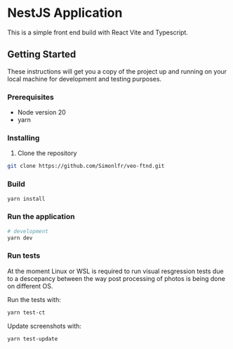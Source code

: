 # NestJS Application

This is a simple front end build with React Vite and Typescript.

## Getting Started

These instructions will get you a copy of the project up and running on your local machine for development and testing purposes.

### Prerequisites

-   Node version 20
-   yarn

### Installing

1. Clone the repository

```bash
git clone https://github.com/Simonlfr/veo-ftnd.git
```

### Build

```bash
yarn install
```

### Run the application

```bash
# development
yarn dev
```

### Run tests

At the moment Linux or WSL is required to run visual resgression tests due to a descepancy between the way post processing of photos is being done on different OS.

Run the tests with:

```bash
yarn test-ct
```

Update screenshots with:

```bash
yarn test-update
```
